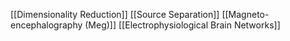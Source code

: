 [[Dimensionality Reduction]]
[[Source Separation]]
[[Magneto-encephalography (Meg)]]
[[Electrophysiological Brain Networks]]
